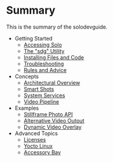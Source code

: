 # Summary

This is the summary of the solodevguide.

* Getting Started
   * [Accessing Solo](network.md)
   * [The "sdg" Utility](utils.md)
   * [Installing Files and Code](uploading.md)
   * [Troubleshooting](reset.md)
   * [Rules and Advice](donts.md)
* Concepts
   * [Architectural Overview](overview.md)
   * [Smart Shots](smartshot.md)
   * [System Services](service.md)
   * [Video Pipeline](video.md)
* Examples
   * [Stillframe Photo API](stillframe.md)
   * [Alternative Video Output](video-out.md)
   * [Dynamic Video Overlay](video-overlay.md)
* Advanced Topics
   * [Licenses](licenses.md)
   * [Yocto Linux](linux.md)
   * [Accessory Bay](accessories.md)

